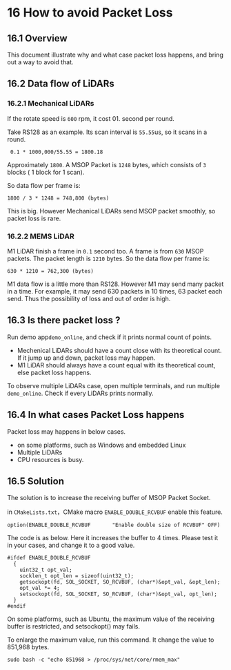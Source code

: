 # **16 How to avoid Packet Loss**

## 16.1 Overview

This document illustrate why and what case packet loss happens, and bring out a way to avoid that.



## 16.2 Data flow of LiDARs

### 16.2.1 Mechanical LiDARs

If the rotate speed is `600` rpm, it cost 01. second per round.

Take RS128 as an example. Its scan interval is `55.55`us, so it scans in a round.

```
 0.1 * 1000,000/55.55 = 1800.18
```

Approximately `1800`. A MSOP Packet is `1248` bytes, which consists of `3` blocks ( 1 block for 1 scan).

So data flow per frame is:

```
1800 / 3 * 1248 = 748,800 (bytes)
```

This is big. However Mechanical LiDARs send MSOP packet smoothly, so packet loss is rare.



### 16.2.2 MEMS LiDAR

M1 LiDAR finish a frame in `0.1` second too. A frame is from `630` MSOP packets. The packet length is `1210` bytes. So the data flow per frame is:

```
630 * 1210 = 762,300 (bytes)
```

M1 data flow is a little more than RS128.  However M1 may send many packet in a time. For example, it may send 630 packets in 10 times, 63 packet each send. Thus the possibility of loss and out of order is high.



## 16.3 Is there packet loss ? 

Run demo app`demo_online`, and check if it prints normal count of points.
+ Mechenical LiDARs should have a count close with its theoretical count. If it jump up and down, packet loss may happen.
+ M1 LiDAR should always have a count equal with its theoretical count, else packet loss happens.

To observe multiple LiDARs case, open multiple terminals, and run multiple `demo_online`. Check if every LiDARs prints normally.



## 16.4 In what cases Packet Loss happens

Packet loss may happens in below cases.
+ on some platforms, such as Windows and embedded Linux
+ Multiple LiDARs
+ CPU resources is busy.



## 16.5 Solution

The solution is to increase the receiving buffer of MSOP Packet Socket.

in `CMakeLists.txt`，CMake macro `ENABLE_DOUBLE_RCVBUF` enable this feature.

```
option(ENABLE_DOUBLE_RCVBUF       "Enable double size of RCVBUF" OFF)
```

The code is as below.  Here it increases the buffer to 4 times. Please test it in your cases, and change it to a good value.

```
#ifdef ENABLE_DOUBLE_RCVBUF
  {
    uint32_t opt_val;
    socklen_t opt_len = sizeof(uint32_t);
    getsockopt(fd, SOL_SOCKET, SO_RCVBUF, (char*)&opt_val, &opt_len);
    opt_val *= 4;
    setsockopt(fd, SOL_SOCKET, SO_RCVBUF, (char*)&opt_val, opt_len);
  }
#endif
```

On some platforms, such as Ubuntu, the maximum value of the receiving buffer is restricted, and setsockopt() may fails. 

To enlarge the maximum value, run this command. It change the value to 851,968 bytes.


```
sudo bash -c "echo 851968 > /proc/sys/net/core/rmem_max"
```

